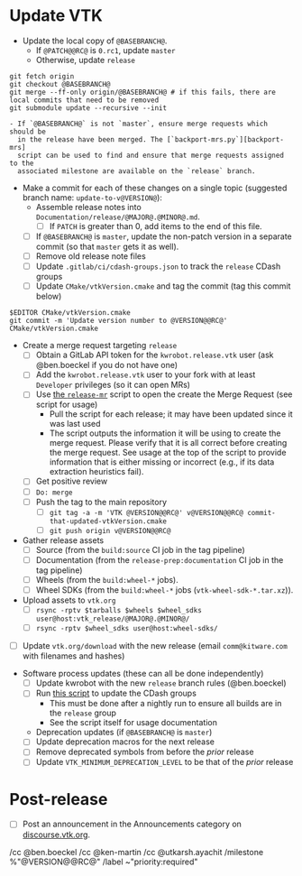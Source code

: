 <!--
This template is for tracking a release of VTK. Please replace the
following strings with the associated values:

  - `@VERSION@` - replace with base version, e.g., 9.1.0
  - `@RC@` - for release candidates, replace with ".rc?". For final, replace with "".
  - `@MAJOR@` - replace with major version number
  - `@MINOR@` - replace with minor version number
  - `@PATCH@` - replace with patch version number
  - `@BASEBRANCH@`: The branch to create the release on (for `x.y.0.rc1`,
    `master`, otherwise `release`)
  - `@BRANCHPOINT@`: The commit where the release should be started

Please remove this comment.
-->

# Update VTK

  - Update the local copy of `@BASEBRANCH@`.
    - If `@PATCH@@RC@` is `0.rc1`, update `master`
    - Otherwise, update `release`
```
git fetch origin
git checkout @BASEBRANCH@
git merge --ff-only origin/@BASEBRANCH@ # if this fails, there are local commits that need to be removed
git submodule update --recursive --init
```
    - If `@BASEBRANCH@` is not `master`, ensure merge requests which should be
      in the release have been merged. The [`backport-mrs.py`][backport-mrs]
      script can be used to find and ensure that merge requests assigned to the
      associated milestone are available on the `release` branch.

  - Make a commit for each of these changes on a single topic (suggested branch
    name: `update-to-v@VERSION@`):
    - Assemble release notes into `Documentation/release/@MAJOR@.@MINOR@.md`.
      - [ ] If `PATCH` is greater than 0, add items to the end of this file.
    - [ ] If `@BASEBRANCH@` is `master`, update the non-patch version in a
          separate commit (so that `master` gets it as well).
    - [ ] Remove old release note files
    - [ ] Update `.gitlab/ci/cdash-groups.json` to track the `release` CDash
          groups
    - [ ] Update `CMake/vtkVersion.cmake` and tag the commit (tag this commit below)
```
$EDITOR CMake/vtkVersion.cmake
git commit -m 'Update version number to @VERSION@@RC@' CMake/vtkVersion.cmake
```
  - Create a merge request targeting `release`
    - [ ] Obtain a GitLab API token for the `kwrobot.release.vtk` user (ask
          @ben.boeckel if you do not have one)
    - [ ] Add the `kwrobot.release.vtk` user to your fork with at least
          `Developer` privileges (so it can open MRs)
    - [ ] Use [the `release-mr`][release-mr] script to open the create the
          Merge Request (see script for usage)
      - Pull the script for each release; it may have been updated since it
        was last used
      - The script outputs the information it will be using to create the
        merge request. Please verify that it is all correct before creating
        the merge request. See usage at the top of the script to provide
        information that is either missing or incorrect (e.g., if its data
        extraction heuristics fail).
    - [ ] Get positive review
    - [ ] `Do: merge`
    - [ ] Push the tag to the main repository
      - [ ] `git tag -a -m 'VTK @VERSION@@RC@' v@VERSION@@RC@ commit-that-updated-vtkVersion.cmake`
      - [ ] `git push origin v@VERSION@@RC@`
  - Gather release assets
    - [ ] Source (from the `build:source` CI job in the tag pipeline)
    - [ ] Documentation (from the `release-prep:documentation` CI job in the tag pipeline)
    - [ ] Wheels (from the `build:wheel-*` jobs).
    - [ ] Wheel SDKs (from the `build:wheel-*` jobs (`vtk-wheel-sdk-*.tar.xz`)).
  - Upload assets to `vtk.org`
    - [ ] `rsync -rptv $tarballs $wheels $wheel_sdks user@host:vtk_release/@MAJOR@.@MINOR@/`
    - [ ] `rsync -rptv $wheel_sdks user@host:wheel-sdks/`
  - [ ] Update `vtk.org/download` with the new release (email
        `comm@kitware.com` with filenames and hashes)
  - Software process updates (these can all be done independently)
    - [ ] Update kwrobot with the new `release` branch rules (@ben.boeckel)
    - [ ] Run [this script][cdash-update-groups] to update the CDash groups
      - This must be done after a nightly run to ensure all builds are in the
        `release` group
      - See the script itself for usage documentation
    - Deprecation updates (if `@BASEBRANCH@` is `master`)
    - [ ] Update deprecation macros for the next release
    - [ ] Remove deprecated symbols from before the *prior* release
    - [ ] Update `VTK_MINIMUM_DEPRECATION_LEVEL` to be that of the *prior*
          release

[backport-mrs]: https://gitlab.kitware.com/utils/release-utils/-/blob/master/backport-mrs.py
[release-mr]: https://gitlab.kitware.com/utils/release-utils/-/blob/master/release-mr.py
[cdash-update-groups]: https://gitlab.kitware.com/utils/cdash-utils/-/blob/master/cdash-update-groups.py

# Post-release

  - [ ] Post an announcement in the Announcements category on
        [discourse.vtk.org](https://discourse.vtk.org/).

/cc @ben.boeckel
/cc @ken-martin
/cc @utkarsh.ayachit
/milestone %"@VERSION@@RC@"
/label ~"priority:required"
